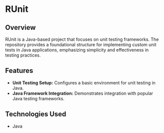 # RUnit

## Overview
RUnit is a Java-based project that focuses on unit testing frameworks. The repository provides a foundational structure for implementing custom unit tests in Java applications, emphasizing simplicity and effectiveness in testing practices.

## Features
- **Unit Testing Setup:** Configures a basic environment for unit testing in Java.
- **Java Framework Integration:** Demonstrates integration with popular Java testing frameworks.

## Technologies Used
- Java
